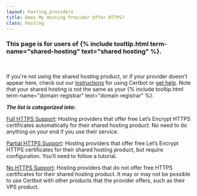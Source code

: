 ```yaml
---
layout: hosting_providers
title: Does My Hosting Provider Offer HTTPS?
class: hosting
---
```


<div class="shared-hosting">
  <h3>This page is for users of {% include tooltip.html term-name="shared-hosting" text="shared hosting" %}.</h3>
  <br>

  If you're not using the shared hosting product, or if your provider doesn't appear here, check out our <a href="/instructions">instructions</a> for using Certbot or <a href="/help">get help</a>. Note that your shared hosting is not the same as your {% include tooltip.html term-name="domain-registrar" text="domain registrar" %}.

</div>


**_The list is categorized into:_**

<a id="full-bounce" href="#table-anchor">Full HTTPS Support</a>: Hosting providers that offer free Let’s Encrypt HTTPS certificates automatically for their shared hosting product. No need to do anything on your end if you use their service.

<a id="partial-bounce" href="#table-anchor">Partial HTTPS Support</a>: Hosting providers that offer free Let’s Encrypt HTTPS certificates for their shared hosting product, but require configuration. You’ll need to follow a tutorial.

<a id="no-bounce" href="#table-anchor">No HTTPS Support</a>: Hosting providers that do not offer free HTTPS certificates for their shared hosting product. It may or may not be possible to use Certbot with other products that the provider offers, such as their VPS product.
